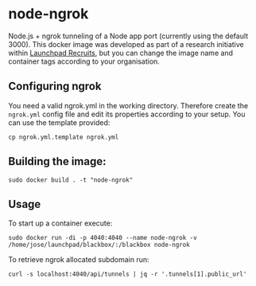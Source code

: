 # node-ngrok

Node.js + ngrok tunneling of a Node app port (currently using the default 3000). This docker image was developed as part of a research initiative within [Launchpad Recruits](https://www.launchpadrecruits.com), but you can change the image name and container tags according to your organisation.

## Configuring ngrok

You need a valid ngrok.yml in the working directory. Therefore create the `ngrok.yml` config file and edit its properties according to your setup. You can use the template provided:

```
cp ngrok.yml.template ngrok.yml
```

## Building the image:

```
sudo docker build . -t "node-ngrok"
```

## Usage

To start up a container execute:

```
sudo docker run -di -p 4040:4040 --name node-ngrok -v /home/jose/launchpad/blackbox/:/blackbox node-ngrok
```

To retrieve ngrok allocated subdomain run:

```
curl -s localhost:4040/api/tunnels | jq -r '.tunnels[1].public_url' 
```
